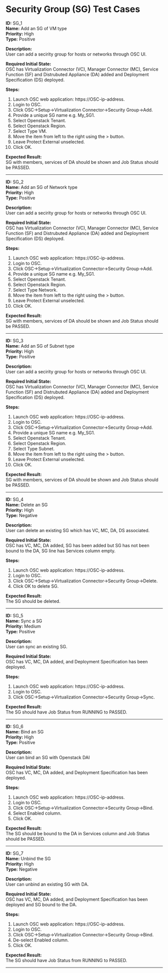 # Security Group (SG) Test Cases

**ID:** SG_1  
**Name:** Add an SG of VM type  
**Priority:** High  
**Type:** Positive  

**Description:**  
User can add a secirity group for hosts or networks through OSC UI.  

**Required Initial State:**  
OSC has Virtualization Connector (VC), Manager Connector (MC), Service Function (SF) and Distrubuted Appliance (DA) added and Deployment Specification (DS) deployed.

**Steps:**    
1. Launch OSC web application: https://OSC-ip-address.  
2. Login to OSC.  
3. Click OSC->Setup->Virtualization Connector->Security Group->Add.  
4. Provide a unique SG name e.g. My_SG1.  
5. Select Openstack Tenant.  
6. Select Openstack Region.  
7. Select Type VM.  
8. Move the item from left to the right using the > button.  
9. Leave Protect External unselected.  
10. Click OK.  

**Expected Result:**  
SG with members, services of DA should be shown and Job Status should be PASSED.  

****


**ID:** SG_2  
**Name:** Add an SG of Network type  
**Priority:** High  
**Type:** Positive  

**Description:**  
User can add a secirity group for hosts or networks through OSC UI.  

**Required Initial State:**  
OSC has Virtualization Connector (VC), Manager Connector (MC), Service Function (SF) and Distrubuted Appliance (DA) added and Deployment Specification (DS) deployed.

**Steps:**    
1. Launch OSC web application: https://OSC-ip-address.  
2. Login to OSC.  
3. Click OSC->Setup->Virtualization Connector->Security Group->Add.  
4. Provide a unique SG name e.g. My_SG1.  
5. Select Openstack Tenant.  
6. Select Openstack Region.  
7. Select Type Network.  
8. Move the item from left to the right using the > button.  
9. Leave Protect External unselected.   
10. Click OK.  

**Expected Result:**  
SG with members, services of DA should be shown and Job Status should be PASSED.  

****

**ID:** SG_3  
**Name:** Add an SG of Subnet type   
**Priority:** High  
**Type:** Positive  

**Description:**  
User can add a secirity group for hosts or networks through OSC UI.  

**Required Initial State:**  
OSC has Virtualization Connector (VC), Manager Connector (MC), Service Function (SF) and Distrubuted Appliance (DA) added and Deployment Specification (DS) deployed.

**Steps:**    
1. Launch OSC web application: https://OSC-ip-address.  
2. Login to OSC.  
3. Click OSC->Setup->Virtualization Connector->Security Group->Add.  
4. Provide a unique SG name e.g. My_SG1.  
5. Select Openstack Tenant.  
6. Select Openstack Region.  
7. Select Type Subnet.  
8. Move the item from left to the right using the > button.  
9. Leave Protect External unselected.   
10. Click OK.  

**Expected Result:**  
SG with members, services of DA should be shown and Job Status should be PASSED.  

****

**ID:** SG_4  
**Name:** Delete an SG  
**Priority:** High  
**Type:** Negative  

**Description:**  
User can delete an existing SG which has VC, MC, DA, DS associated.  

**Required Initial State:**  
OSC has VC, MC, DA added, SG has been added but SG has not been bound to the DA, SG line has Services column empty.  

**Steps:**    
1. Launch OSC web application: https://OSC-ip-address.  
2. Login to OSC.  
3. Click OSC->Setup->Virtualization Connector->Security Group->Delete.  
4. Click OK to delete SG.  

**Expected Result:**  
The SG should be deleted.  

****

**ID:** SG_5  
**Name:** Sync a SG  
**Priority:** Medium  
**Type:** Positive  

**Description:**  
User can sync an existing SG.  

**Required Initial State:**  
OSC has VC, MC, DA added, and Deployment Specification has been deployed.  

**Steps:**  
1. Launch OSC web application: https://OSC-ip-address.  
2. Login to OSC.  
3. Click OSC->Setup->Virtualization Connector->Security Group->Sync.  

**Expected Result:**  
The SG should have Job Status from RUNNING to PASSED.  

****

**ID:** SG_6  
**Name:** Bind an SG  
**Priority:** High  
**Type:** Positive  

**Description:**  
User can bind an SG with Openstack DAI

**Required Initial State:**  
OSC has VC, MC, DA added, and Deployment Specification has been deployed.  

**Steps:**  
1. Launch OSC web application: https://OSC-ip-address.  
2. Login to OSC.  
3. Click OSC->Setup->Virtualization Connector->Security Group->Bind.  
4. Select Enabled column.  
5. Click OK.  

**Expected Result:**  
The SG should be bound to the DA in Services column and Job Status should be PASSED.  

****


**ID:** SG_7  
**Name:** Unbind the SG  
**Priority:** High  
**Type:** Negative  

**Description:**  
User can unbind an existing SG with DA.  

**Required Initial State:**  
OSC has VC, MC, DA added, and Deployment Specification has been deployed and SG bound to the DA.

**Steps:**    
1. Launch OSC web application: https://OSC-ip-address.  
2. Login to OSC.  
3. Click OSC->Setup->Virtualization Connector->Security Group->Bind.  
4. De-select Enabled column.  
5. Click OK.  

**Expected Result:**  
The SG should have Job Status from RUNNING to PASSED.  

****
